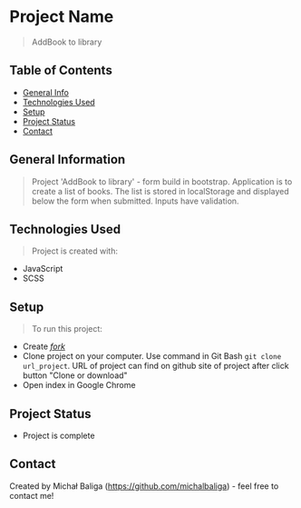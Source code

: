# Project Name
> AddBook to library

## Table of Contents
* [General Info](#general-information)
* [Technologies Used](#technologies-used)
* [Setup](#setup)
* [Project Status](#project-status)
* [Contact](#contact)

## General Information
> Project 'AddBook to library' - form build in bootstrap. Application is to create a list of books. The list is stored in localStorage and displayed below the form when submitted. Inputs have validation. 

## Technologies Used
> Project is created with:
- JavaScript
- SCSS

## Setup
> To run this project:
- Create [*fork*](https://guides.github.com/activities/forking/)
- Clone project on your computer. Use command in Git Bash `git clone url_project`. URL of project can find on github site of project after click button "Clone or download"
- Open index in Google Chrome

## Project Status
- Project is complete

## Contact
Created by Michał Baliga (https://github.com/michalbaliga) - feel free to contact me!
